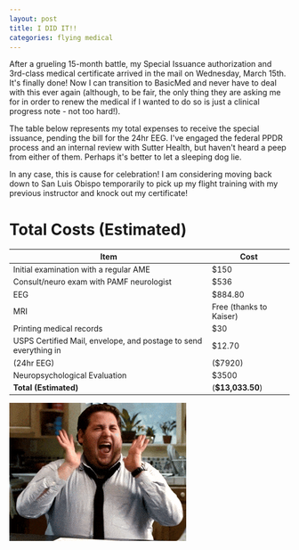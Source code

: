 ```yaml
---
layout: post
title: I DID IT!!
categories: flying medical
---
```


After a grueling 15-month battle, my Special Issuance authorization and
3rd-class medical certificate arrived in the mail on Wednesday, March 15th. It's
finally done! Now I can transition to BasicMed and never have to deal with this
ever again (although, to be fair, the only thing they are asking me for in order
to renew the medical if I wanted to do so is just a clinical progress note - not too hard!).

The table below represents my total expenses to receive the special issuance,
pending the bill for the 24hr EEG. I've engaged the federal PPDR process and an
internal review with Sutter Health, but haven't heard a peep from either of
them. Perhaps it's better to let a sleeping dog lie.

In any case, this is cause for celebration! I am considering moving back down
to San Luis Obispo temporarily to pick up my flight training with my previous
instructor and knock out my certificate!

# Total Costs (Estimated)

| Item                                                              | Cost                        |
| ----------------------------------------------------------------- | --------------------------- |
| Initial examination with a regular AME                            | $150                        |
| Consult/neuro exam with PAMF neurologist                          | $536                        |
| EEG                                                               | $884.80                     |
| MRI                                                               | Free (thanks to Kaiser)     |
| Printing medical records                                          | $30                         |
| USPS Certified Mail, envelope, and postage to send everything in  | $12.70                      |
| (24hr EEG)                                                        | ($7920)                     |
| Neuropsychological Evaluation                                     | $3500                       |
| **Total (Estimated)**                                             | (**$13,033.50**)            |

![](/assets/celebrate.gif)